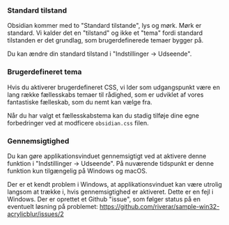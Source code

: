### Standard tilstand

Obsidian kommer med to "Standard tilstande", lys og mørk. Mørk er standard. Vi kalder det en "tilstand" og ikke et "tema" fordi standard tilstanden er det grundlag, som brugerdefinerede temaer bygger på.

Du kan ændre din standard tilstand i "Indstillinger -> Udseende".

### Brugerdefineret tema

Hvis du aktiverer brugerdefineret CSS, vi lder som udgangspunkt være en lang række fællesskabs temaer til rådighed, som er udviklet af vores fantastiske fælleskab, som du nemt kan vælge fra.

Når du har valgt et fællesskabstema kan du stadig tilføje dine egne forbedringer ved at modficere `obsidian.css` filen.

### Gennemsigtighed

Du kan gøre applikationsvinduet gennemsigtigt ved at aktivere denne funktion i "Indstillinger -> Udseende". På nuværende tidspunkt er denne funktion kun tilgængelig på Windows og macOS.

Der er et kendt problem i Windows, at applikationsvinduet kan være utrolig langsom at trække i, hvis gennemsigtighed er aktiveret. Dette er en fejl i Windows. Der er oprettet et Github "issue", som følger status på en eventuelt løsning på problemet: https://github.com/riverar/sample-win32-acrylicblur/issues/2
